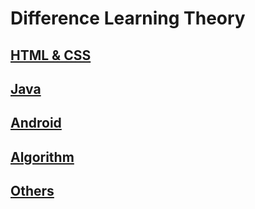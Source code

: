 # Difference Learning Theory
## [HTML & CSS](study_html_n_css.md)
## [Java](study_java.md)
## [Android](study_android.md)
## [Algorithm](study_algorithm.md)
## [Others](study_others.md)
